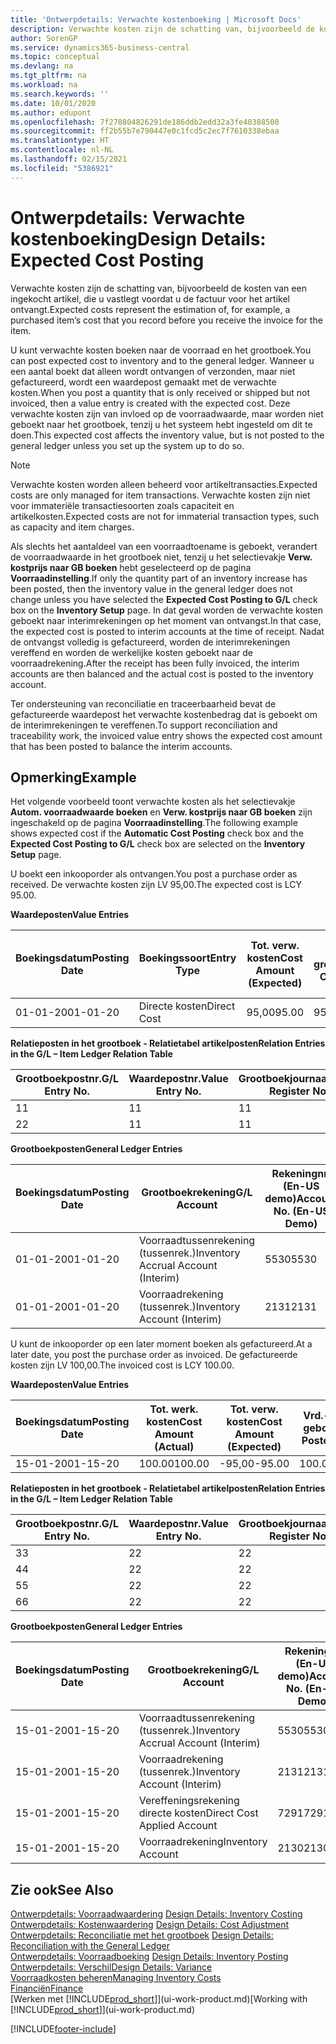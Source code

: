 ```yaml
---
title: 'Ontwerpdetails: Verwachte kostenboeking | Microsoft Docs'
description: Verwachte kosten zijn de schatting van, bijvoorbeeld de kosten van een ingekocht artikel, die u vastlegt voordat u de factuur voor het artikel ontvangt.
author: SorenGP
ms.service: dynamics365-business-central
ms.topic: conceptual
ms.devlang: na
ms.tgt_pltfrm: na
ms.workload: na
ms.search.keywords: ''
ms.date: 10/01/2020
ms.author: edupont
ms.openlocfilehash: 7f270804826291de186ddb2edd32a3fe40388500
ms.sourcegitcommit: ff2b55b7e790447e0c1fcd5c2ec7f7610338ebaa
ms.translationtype: HT
ms.contentlocale: nl-NL
ms.lasthandoff: 02/15/2021
ms.locfileid: "5386921"
---
```

# <a name="design-details-expected-cost-posting"></a><span data-ttu-id="72511-103">Ontwerpdetails: Verwachte kostenboeking</span><span class="sxs-lookup"><span data-stu-id="72511-103">Design Details: Expected Cost Posting</span></span>
<span data-ttu-id="72511-104">Verwachte kosten zijn de schatting van, bijvoorbeeld de kosten van een ingekocht artikel, die u vastlegt voordat u de factuur voor het artikel ontvangt.</span><span class="sxs-lookup"><span data-stu-id="72511-104">Expected costs represent the estimation of, for example, a purchased item’s cost that you record before you receive the invoice for the item.</span></span>  

 <span data-ttu-id="72511-105">U kunt verwachte kosten boeken naar de voorraad en het grootboek.</span><span class="sxs-lookup"><span data-stu-id="72511-105">You can post expected cost to inventory and to the general ledger.</span></span> <span data-ttu-id="72511-106">Wanneer u een aantal boekt dat alleen wordt ontvangen of verzonden, maar niet gefactureerd, wordt een waardepost gemaakt met de verwachte kosten.</span><span class="sxs-lookup"><span data-stu-id="72511-106">When you post a quantity that is only received or shipped but not invoiced, then a value entry is created with the expected cost.</span></span> <span data-ttu-id="72511-107">Deze verwachte kosten zijn van invloed op de voorraadwaarde, maar worden niet geboekt naar het grootboek, tenzij u het systeem hebt ingesteld om dit te doen.</span><span class="sxs-lookup"><span data-stu-id="72511-107">This expected cost affects the inventory value, but is not posted to the general ledger unless you set up the system up to do so.</span></span>  

> [!NOTE]  
>  <span data-ttu-id="72511-108">Verwachte kosten worden alleen beheerd voor artikeltransacties.</span><span class="sxs-lookup"><span data-stu-id="72511-108">Expected costs are only managed for item transactions.</span></span> <span data-ttu-id="72511-109">Verwachte kosten zijn niet voor immateriële transactiesoorten zoals capaciteit en artikelkosten.</span><span class="sxs-lookup"><span data-stu-id="72511-109">Expected costs are not for immaterial transaction types, such as capacity and item charges.</span></span>  

 <span data-ttu-id="72511-110">Als slechts het aantaldeel van een voorraadtoename is geboekt, verandert de voorraadwaarde in het grootboek niet, tenzij u het selectievakje **Verw. kostprijs naar GB boeken** hebt geselecteerd op de pagina **Voorraadinstelling**.</span><span class="sxs-lookup"><span data-stu-id="72511-110">If only the quantity part of an inventory increase has been posted, then the inventory value in the general ledger does not change unless you have selected the **Expected Cost Posting to G/L** check box on the **Inventory Setup** page.</span></span> <span data-ttu-id="72511-111">In dat geval worden de verwachte kosten geboekt naar interimrekeningen op het moment van ontvangst.</span><span class="sxs-lookup"><span data-stu-id="72511-111">In that case, the expected cost is posted to interim accounts at the time of receipt.</span></span> <span data-ttu-id="72511-112">Nadat de ontvangst volledig is gefactureerd, worden de interimrekeningen vereffend en worden de werkelijke kosten geboekt naar de voorraadrekening.</span><span class="sxs-lookup"><span data-stu-id="72511-112">After the receipt has been fully invoiced, the interim accounts are then balanced and the actual cost is posted to the inventory account.</span></span>  

 <span data-ttu-id="72511-113">Ter ondersteuning van reconciliatie en traceerbaarheid bevat de gefactureerde waardepost het verwachte kostenbedrag dat is geboekt om de interimrekeningen te vereffenen.</span><span class="sxs-lookup"><span data-stu-id="72511-113">To support reconciliation and traceability work, the invoiced value entry shows the expected cost amount that has been posted to balance the interim accounts.</span></span>  

## <a name="example"></a><span data-ttu-id="72511-114">Opmerking</span><span class="sxs-lookup"><span data-stu-id="72511-114">Example</span></span>  
 <span data-ttu-id="72511-115">Het volgende voorbeeld toont verwachte kosten als het selectievakje **Autom. voorraadwaarde boeken** en **Verw. kostprijs naar GB boeken** zijn ingeschakeld op de pagina **Voorraadinstelling**.</span><span class="sxs-lookup"><span data-stu-id="72511-115">The following example shows expected cost if the **Automatic Cost Posting** check box and the **Expected Cost Posting to G/L** check box are selected on the **Inventory Setup** page.</span></span>  

 <span data-ttu-id="72511-116">U boekt een inkooporder als ontvangen.</span><span class="sxs-lookup"><span data-stu-id="72511-116">You post a purchase order as received.</span></span> <span data-ttu-id="72511-117">De verwachte kosten zijn LV 95,00.</span><span class="sxs-lookup"><span data-stu-id="72511-117">The expected cost is LCY 95.00.</span></span>  

 <span data-ttu-id="72511-118">**Waardeposten**</span><span class="sxs-lookup"><span data-stu-id="72511-118">**Value Entries**</span></span>  

|<span data-ttu-id="72511-119">Boekingsdatum</span><span class="sxs-lookup"><span data-stu-id="72511-119">Posting Date</span></span>|<span data-ttu-id="72511-120">Boekingssoort</span><span class="sxs-lookup"><span data-stu-id="72511-120">Entry Type</span></span>|<span data-ttu-id="72511-121">Tot. verw. kosten</span><span class="sxs-lookup"><span data-stu-id="72511-121">Cost Amount (Expected)</span></span>|<span data-ttu-id="72511-122">Verw. kostn geboekt nr grootbk</span><span class="sxs-lookup"><span data-stu-id="72511-122">Expected Cost Posted to G/L</span></span>|<span data-ttu-id="72511-123">Verwachte kosten</span><span class="sxs-lookup"><span data-stu-id="72511-123">Expected Cost</span></span>|<span data-ttu-id="72511-124">Artikelpostnr.</span><span class="sxs-lookup"><span data-stu-id="72511-124">Item Ledger Entry No.</span></span>|<span data-ttu-id="72511-125">Volgnummer</span><span class="sxs-lookup"><span data-stu-id="72511-125">Entry No.</span></span>|  
|------------------|----------------|------------------------------|----------------------------------|-------------------|---------------------------|---------------|  
|<span data-ttu-id="72511-126">01-01-20</span><span class="sxs-lookup"><span data-stu-id="72511-126">01-01-20</span></span>|<span data-ttu-id="72511-127">Directe kosten</span><span class="sxs-lookup"><span data-stu-id="72511-127">Direct Cost</span></span>|<span data-ttu-id="72511-128">95,00</span><span class="sxs-lookup"><span data-stu-id="72511-128">95.00</span></span>|<span data-ttu-id="72511-129">95,00</span><span class="sxs-lookup"><span data-stu-id="72511-129">95.00</span></span>|<span data-ttu-id="72511-130">Ja</span><span class="sxs-lookup"><span data-stu-id="72511-130">Yes</span></span>|<span data-ttu-id="72511-131">1</span><span class="sxs-lookup"><span data-stu-id="72511-131">1</span></span>|<span data-ttu-id="72511-132">1</span><span class="sxs-lookup"><span data-stu-id="72511-132">1</span></span>|  

 <span data-ttu-id="72511-133">**Relatieposten in het grootboek - Relatietabel artikelposten**</span><span class="sxs-lookup"><span data-stu-id="72511-133">**Relation Entries in the G/L – Item Ledger Relation Table**</span></span>  

|<span data-ttu-id="72511-134">Grootboekpostnr.</span><span class="sxs-lookup"><span data-stu-id="72511-134">G/L Entry No.</span></span>|<span data-ttu-id="72511-135">Waardepostnr.</span><span class="sxs-lookup"><span data-stu-id="72511-135">Value Entry No.</span></span>|<span data-ttu-id="72511-136">Grootboekjournaalnr.</span><span class="sxs-lookup"><span data-stu-id="72511-136">G/L Register No.</span></span>|  
|--------------------|---------------------|-----------------------|  
|<span data-ttu-id="72511-137">1</span><span class="sxs-lookup"><span data-stu-id="72511-137">1</span></span>|<span data-ttu-id="72511-138">1</span><span class="sxs-lookup"><span data-stu-id="72511-138">1</span></span>|<span data-ttu-id="72511-139">1</span><span class="sxs-lookup"><span data-stu-id="72511-139">1</span></span>|  
|<span data-ttu-id="72511-140">2</span><span class="sxs-lookup"><span data-stu-id="72511-140">2</span></span>|<span data-ttu-id="72511-141">1</span><span class="sxs-lookup"><span data-stu-id="72511-141">1</span></span>|<span data-ttu-id="72511-142">1</span><span class="sxs-lookup"><span data-stu-id="72511-142">1</span></span>|  

 <span data-ttu-id="72511-143">**Grootboekposten**</span><span class="sxs-lookup"><span data-stu-id="72511-143">**General Ledger Entries**</span></span>  

|<span data-ttu-id="72511-144">Boekingsdatum</span><span class="sxs-lookup"><span data-stu-id="72511-144">Posting Date</span></span>|<span data-ttu-id="72511-145">Grootboekrekening</span><span class="sxs-lookup"><span data-stu-id="72511-145">G/L Account</span></span>|<span data-ttu-id="72511-146">Rekeningnr. (En-US demo)</span><span class="sxs-lookup"><span data-stu-id="72511-146">Account No. (En-US Demo)</span></span>|<span data-ttu-id="72511-147">Bedrag</span><span class="sxs-lookup"><span data-stu-id="72511-147">Amount</span></span>|<span data-ttu-id="72511-148">Volgnummer</span><span class="sxs-lookup"><span data-stu-id="72511-148">Entry No.</span></span>|  
|------------------|------------------|---------------------------------|------------|---------------|  
|<span data-ttu-id="72511-149">01-01-20</span><span class="sxs-lookup"><span data-stu-id="72511-149">01-01-20</span></span>|<span data-ttu-id="72511-150">Voorraadtussenrekening (tussenrek.)</span><span class="sxs-lookup"><span data-stu-id="72511-150">Inventory Accrual Account (Interim)</span></span>|<span data-ttu-id="72511-151">5530</span><span class="sxs-lookup"><span data-stu-id="72511-151">5530</span></span>|<span data-ttu-id="72511-152">-95,00</span><span class="sxs-lookup"><span data-stu-id="72511-152">-95.00</span></span>|<span data-ttu-id="72511-153">2</span><span class="sxs-lookup"><span data-stu-id="72511-153">2</span></span>|  
|<span data-ttu-id="72511-154">01-01-20</span><span class="sxs-lookup"><span data-stu-id="72511-154">01-01-20</span></span>|<span data-ttu-id="72511-155">Voorraadrekening (tussenrek.)</span><span class="sxs-lookup"><span data-stu-id="72511-155">Inventory Account (Interim)</span></span>|<span data-ttu-id="72511-156">2131</span><span class="sxs-lookup"><span data-stu-id="72511-156">2131</span></span>|<span data-ttu-id="72511-157">95,00</span><span class="sxs-lookup"><span data-stu-id="72511-157">95.00</span></span>|<span data-ttu-id="72511-158">1</span><span class="sxs-lookup"><span data-stu-id="72511-158">1</span></span>|  

 <span data-ttu-id="72511-159">U kunt de inkooporder op een later moment boeken als gefactureerd.</span><span class="sxs-lookup"><span data-stu-id="72511-159">At a later date, you post the purchase order as invoiced.</span></span> <span data-ttu-id="72511-160">De gefactureerde kosten zijn LV 100,00.</span><span class="sxs-lookup"><span data-stu-id="72511-160">The invoiced cost is LCY 100.00.</span></span>  

 <span data-ttu-id="72511-161">**Waardeposten**</span><span class="sxs-lookup"><span data-stu-id="72511-161">**Value Entries**</span></span>  

|<span data-ttu-id="72511-162">Boekingsdatum</span><span class="sxs-lookup"><span data-stu-id="72511-162">Posting Date</span></span>|<span data-ttu-id="72511-163">Tot. werk. kosten</span><span class="sxs-lookup"><span data-stu-id="72511-163">Cost Amount (Actual)</span></span>|<span data-ttu-id="72511-164">Tot. verw. kosten</span><span class="sxs-lookup"><span data-stu-id="72511-164">Cost Amount (Expected)</span></span>|<span data-ttu-id="72511-165">Vrd.-waarde geboekt</span><span class="sxs-lookup"><span data-stu-id="72511-165">Cost Posted to G/L</span></span>|<span data-ttu-id="72511-166">Verwachte kosten</span><span class="sxs-lookup"><span data-stu-id="72511-166">Expected Cost</span></span>|<span data-ttu-id="72511-167">Artikelpostnr.</span><span class="sxs-lookup"><span data-stu-id="72511-167">Item Ledger Entry No.</span></span>|<span data-ttu-id="72511-168">Volgnummer</span><span class="sxs-lookup"><span data-stu-id="72511-168">Entry No.</span></span>|  
|------------------|----------------------------|------------------------------|-------------------------|-------------------|---------------------------|---------------|  
|<span data-ttu-id="72511-169">15-01-20</span><span class="sxs-lookup"><span data-stu-id="72511-169">01-15-20</span></span>|<span data-ttu-id="72511-170">100.00</span><span class="sxs-lookup"><span data-stu-id="72511-170">100.00</span></span>|<span data-ttu-id="72511-171">-95,00</span><span class="sxs-lookup"><span data-stu-id="72511-171">-95.00</span></span>|<span data-ttu-id="72511-172">100.00</span><span class="sxs-lookup"><span data-stu-id="72511-172">100.00</span></span>|<span data-ttu-id="72511-173">Nee</span><span class="sxs-lookup"><span data-stu-id="72511-173">No</span></span>|<span data-ttu-id="72511-174">1</span><span class="sxs-lookup"><span data-stu-id="72511-174">1</span></span>|<span data-ttu-id="72511-175">2</span><span class="sxs-lookup"><span data-stu-id="72511-175">2</span></span>|  

 <span data-ttu-id="72511-176">**Relatieposten in het grootboek - Relatietabel artikelposten**</span><span class="sxs-lookup"><span data-stu-id="72511-176">**Relation Entries in the G/L – Item Ledger Relation Table**</span></span>  

|<span data-ttu-id="72511-177">Grootboekpostnr.</span><span class="sxs-lookup"><span data-stu-id="72511-177">G/L Entry No.</span></span>|<span data-ttu-id="72511-178">Waardepostnr.</span><span class="sxs-lookup"><span data-stu-id="72511-178">Value Entry No.</span></span>|<span data-ttu-id="72511-179">Grootboekjournaalnr.</span><span class="sxs-lookup"><span data-stu-id="72511-179">G/L Register No.</span></span>|  
|--------------------|---------------------|-----------------------|  
|<span data-ttu-id="72511-180">3</span><span class="sxs-lookup"><span data-stu-id="72511-180">3</span></span>|<span data-ttu-id="72511-181">2</span><span class="sxs-lookup"><span data-stu-id="72511-181">2</span></span>|<span data-ttu-id="72511-182">2</span><span class="sxs-lookup"><span data-stu-id="72511-182">2</span></span>|  
|<span data-ttu-id="72511-183">4</span><span class="sxs-lookup"><span data-stu-id="72511-183">4</span></span>|<span data-ttu-id="72511-184">2</span><span class="sxs-lookup"><span data-stu-id="72511-184">2</span></span>|<span data-ttu-id="72511-185">2</span><span class="sxs-lookup"><span data-stu-id="72511-185">2</span></span>|  
|<span data-ttu-id="72511-186">5</span><span class="sxs-lookup"><span data-stu-id="72511-186">5</span></span>|<span data-ttu-id="72511-187">2</span><span class="sxs-lookup"><span data-stu-id="72511-187">2</span></span>|<span data-ttu-id="72511-188">2</span><span class="sxs-lookup"><span data-stu-id="72511-188">2</span></span>|  
|<span data-ttu-id="72511-189">6</span><span class="sxs-lookup"><span data-stu-id="72511-189">6</span></span>|<span data-ttu-id="72511-190">2</span><span class="sxs-lookup"><span data-stu-id="72511-190">2</span></span>|<span data-ttu-id="72511-191">2</span><span class="sxs-lookup"><span data-stu-id="72511-191">2</span></span>|  

 <span data-ttu-id="72511-192">**Grootboekposten**</span><span class="sxs-lookup"><span data-stu-id="72511-192">**General Ledger Entries**</span></span>  

|<span data-ttu-id="72511-193">Boekingsdatum</span><span class="sxs-lookup"><span data-stu-id="72511-193">Posting Date</span></span>|<span data-ttu-id="72511-194">Grootboekrekening</span><span class="sxs-lookup"><span data-stu-id="72511-194">G/L Account</span></span>|<span data-ttu-id="72511-195">Rekeningnr. (En-US demo)</span><span class="sxs-lookup"><span data-stu-id="72511-195">Account No. (En-US Demo)</span></span>|<span data-ttu-id="72511-196">Bedrag</span><span class="sxs-lookup"><span data-stu-id="72511-196">Amount</span></span>|<span data-ttu-id="72511-197">Volgnummer</span><span class="sxs-lookup"><span data-stu-id="72511-197">Entry No.</span></span>|  
|------------------|------------------|---------------------------------|------------|---------------|  
|<span data-ttu-id="72511-198">15-01-20</span><span class="sxs-lookup"><span data-stu-id="72511-198">01-15-20</span></span>|<span data-ttu-id="72511-199">Voorraadtussenrekening (tussenrek.)</span><span class="sxs-lookup"><span data-stu-id="72511-199">Inventory Accrual Account (Interim)</span></span>|<span data-ttu-id="72511-200">5530</span><span class="sxs-lookup"><span data-stu-id="72511-200">5530</span></span>|<span data-ttu-id="72511-201">95,00</span><span class="sxs-lookup"><span data-stu-id="72511-201">95.00</span></span>|<span data-ttu-id="72511-202">4</span><span class="sxs-lookup"><span data-stu-id="72511-202">4</span></span>|  
|<span data-ttu-id="72511-203">15-01-20</span><span class="sxs-lookup"><span data-stu-id="72511-203">01-15-20</span></span>|<span data-ttu-id="72511-204">Voorraadrekening (tussenrek.)</span><span class="sxs-lookup"><span data-stu-id="72511-204">Inventory Account (Interim)</span></span>|<span data-ttu-id="72511-205">2131</span><span class="sxs-lookup"><span data-stu-id="72511-205">2131</span></span>|<span data-ttu-id="72511-206">-95,00</span><span class="sxs-lookup"><span data-stu-id="72511-206">-95.00</span></span>|<span data-ttu-id="72511-207">3</span><span class="sxs-lookup"><span data-stu-id="72511-207">3</span></span>|  
|<span data-ttu-id="72511-208">15-01-20</span><span class="sxs-lookup"><span data-stu-id="72511-208">01-15-20</span></span>|<span data-ttu-id="72511-209">Vereffeningsrekening directe kosten</span><span class="sxs-lookup"><span data-stu-id="72511-209">Direct Cost Applied Account</span></span>|<span data-ttu-id="72511-210">7291</span><span class="sxs-lookup"><span data-stu-id="72511-210">7291</span></span>|<span data-ttu-id="72511-211">-100</span><span class="sxs-lookup"><span data-stu-id="72511-211">-100</span></span>|<span data-ttu-id="72511-212">6</span><span class="sxs-lookup"><span data-stu-id="72511-212">6</span></span>|  
|<span data-ttu-id="72511-213">15-01-20</span><span class="sxs-lookup"><span data-stu-id="72511-213">01-15-20</span></span>|<span data-ttu-id="72511-214">Voorraadrekening</span><span class="sxs-lookup"><span data-stu-id="72511-214">Inventory Account</span></span>|<span data-ttu-id="72511-215">2130</span><span class="sxs-lookup"><span data-stu-id="72511-215">2130</span></span>|<span data-ttu-id="72511-216">100</span><span class="sxs-lookup"><span data-stu-id="72511-216">100</span></span>|<span data-ttu-id="72511-217">5</span><span class="sxs-lookup"><span data-stu-id="72511-217">5</span></span>|  

## <a name="see-also"></a><span data-ttu-id="72511-218">Zie ook</span><span class="sxs-lookup"><span data-stu-id="72511-218">See Also</span></span>
 <span data-ttu-id="72511-219">[Ontwerpdetails: Voorraadwaardering](design-details-inventory-costing.md) </span><span class="sxs-lookup"><span data-stu-id="72511-219">[Design Details: Inventory Costing](design-details-inventory-costing.md) </span></span>  
 <span data-ttu-id="72511-220">[Ontwerpdetails: Kostenwaardering](design-details-cost-adjustment.md) </span><span class="sxs-lookup"><span data-stu-id="72511-220">[Design Details: Cost Adjustment](design-details-cost-adjustment.md) </span></span>  
 <span data-ttu-id="72511-221">[Ontwerpdetails: Reconciliatie met het grootboek](design-details-reconciliation-with-the-general-ledger.md) </span><span class="sxs-lookup"><span data-stu-id="72511-221">[Design Details: Reconciliation with the General Ledger](design-details-reconciliation-with-the-general-ledger.md) </span></span>  
 <span data-ttu-id="72511-222">[Ontwerpdetails: Voorraadboeking](design-details-inventory-posting.md) </span><span class="sxs-lookup"><span data-stu-id="72511-222">[Design Details: Inventory Posting](design-details-inventory-posting.md) </span></span>  
 [<span data-ttu-id="72511-223">Ontwerpdetails: Verschil</span><span class="sxs-lookup"><span data-stu-id="72511-223">Design Details: Variance</span></span>](design-details-variance.md)  
 [<span data-ttu-id="72511-224">Voorraadkosten beheren</span><span class="sxs-lookup"><span data-stu-id="72511-224">Managing Inventory Costs</span></span>](finance-manage-inventory-costs.md)  
 [<span data-ttu-id="72511-225">Financiën</span><span class="sxs-lookup"><span data-stu-id="72511-225">Finance</span></span>](finance.md)  
 <span data-ttu-id="72511-226">[Werken met [!INCLUDE[prod_short](includes/prod_short.md)]](ui-work-product.md)</span><span class="sxs-lookup"><span data-stu-id="72511-226">[Working with [!INCLUDE[prod_short](includes/prod_short.md)]](ui-work-product.md)</span></span>


[!INCLUDE[footer-include](includes/footer-banner.md)]